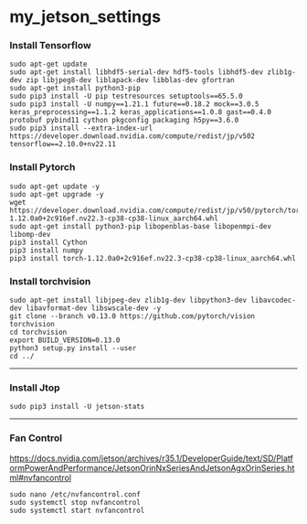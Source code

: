# my_jetson_settings

### Install Tensorflow
```
sudo apt-get update
sudo apt-get install libhdf5-serial-dev hdf5-tools libhdf5-dev zlib1g-dev zip libjpeg8-dev liblapack-dev libblas-dev gfortran
sudo apt-get install python3-pip
sudo pip3 install -U pip testresources setuptools==65.5.0 
sudo pip3 install -U numpy==1.21.1 future==0.18.2 mock==3.0.5 keras_preprocessing==1.1.2 keras_applications==1.0.8 gast==0.4.0 protobuf pybind11 cython pkgconfig packaging h5py==3.6.0
sudo pip3 install --extra-index-url https://developer.download.nvidia.com/compute/redist/jp/v502 tensorflow==2.10.0+nv22.11
```

### Install Pytorch
```
sudo apt-get update -y
sudo apt-get upgrade -y
wget https://developer.download.nvidia.com/compute/redist/jp/v50/pytorch/torch-1.12.0a0+2c916ef.nv22.3-cp38-cp38-linux_aarch64.whl
sudo apt-get install python3-pip libopenblas-base libopenmpi-dev libomp-dev
pip3 install Cython
pip3 install numpy
pip3 install torch-1.12.0a0+2c916ef.nv22.3-cp38-cp38-linux_aarch64.whl
```

### Install torchvision
```
sudo apt-get install libjpeg-dev zlib1g-dev libpython3-dev libavcodec-dev libavformat-dev libswscale-dev -y
git clone --branch v0.13.0 https://github.com/pytorch/vision torchvision
cd torchvision
export BUILD_VERSION=0.13.0
python3 setup.py install --user
cd ../
```
---

### Install Jtop
```
sudo pip3 install -U jetson-stats
```

---
### Fan Control
https://docs.nvidia.com/jetson/archives/r35.1/DeveloperGuide/text/SD/PlatformPowerAndPerformance/JetsonOrinNxSeriesAndJetsonAgxOrinSeries.html#nvfancontrol
```
sudo nano /etc/nvfancontrol.conf
sudo systemctl stop nvfancontrol
sudo systemctl start nvfancontrol
```
